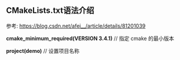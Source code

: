 ## CMakeLists.txt语法介绍

参考: https://blog.csdn.net/afei__/article/details/81201039

**cmake_minimum_required(VERSION 3.4.1)**   // 指定 cmake 的最小版本

**project(demo)** // 设置项目名称


